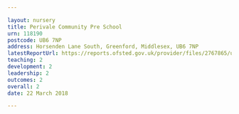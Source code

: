 ```yaml
---

layout: nursery
title: Perivale Community Pre School
urn: 118190
postcode: UB6 7NP
address: Horsenden Lane South, Greenford, Middlesex, UB6 7NP
latestReportUrl: https://reports.ofsted.gov.uk/provider/files/2767865/urn/118190.pdf
teaching: 2
development: 2
leadership: 2
outcomes: 2
overall: 2
date: 22 March 2018

---
```

